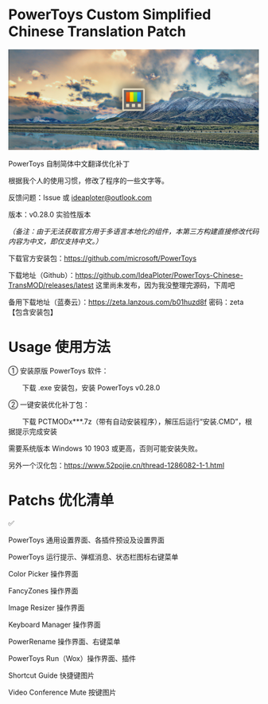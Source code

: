 # PowerToys Custom Simplified Chinese Translation Patch

<img src="./PCTMODx.topic.png"/>

PowerToys 自制简体中文翻译优化补丁

根据我个人的使用习惯，修改了程序的一些文字等。

反馈问题：Issue 或 ideaploter@outlook.com

版本：v0.28.0 实验性版本

_（备注：由于无法获取官方用于多语言本地化的组件，本第三方构建直接修改代码内容为中文，即仅支持中文。）_

下载官方安装包：https://github.com/microsoft/PowerToys

下载地址（Github）：https://github.com/IdeaPloter/PowerToys-Chinese-TransMOD/releases/latest 这里尚未发布，因为我没整理完源码，下周吧

备用下载地址（蓝奏云）：https://zeta.lanzous.com/b01huzd8f 密码：zeta 【包含安装包】

# Usage 使用方法

① 安装原版 PowerToys 软件：

　　下载 .exe 安装包，安装 PowerToys v0.28.0

② 一键安装优化补丁包：

　　下载 PCTMODx***.7z（带有自动安装程序），解压后运行“安装.CMD”，根据提示完成安装

需要系统版本 Windows 10 1903 或更高，否则可能安装失败。

另外一个汉化包：https://www.52pojie.cn/thread-1286082-1-1.html

# Patchs 优化清单

✅

PowerToys 通用设置界面、各插件预设及设置界面

PowerToys 运行提示、弹框消息、状态栏图标右键菜单

Color Picker 操作界面

FancyZones 操作界面

Image Resizer 操作界面

Keyboard Manager 操作界面

PowerRename 操作界面、右键菜单

PowerToys Run（Wox）操作界面、插件

Shortcut Guide 快捷键图片

Video Conference Mute 按键图片
